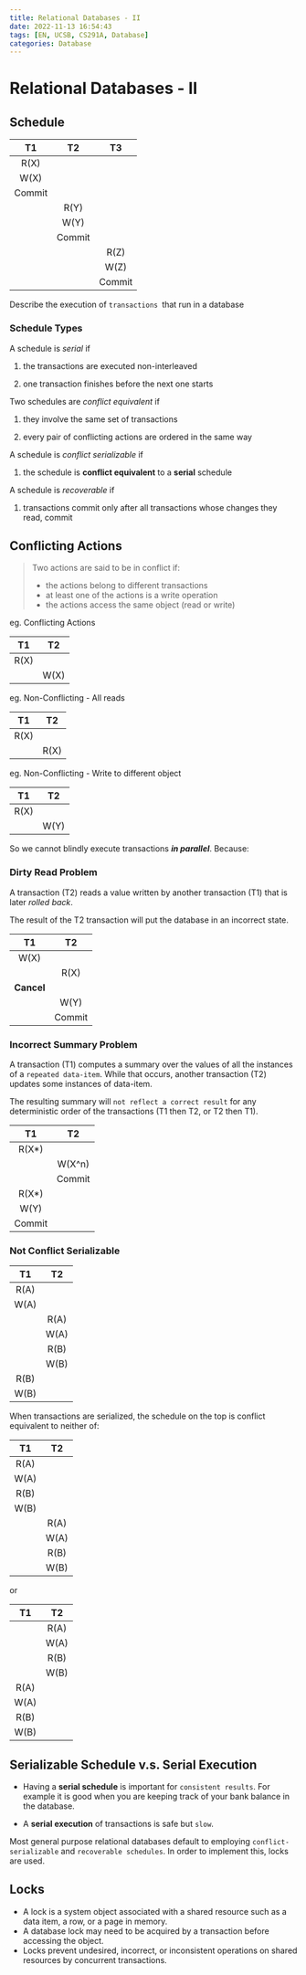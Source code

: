 ```yaml
---
title: Relational Databases - II
date: 2022-11-13 16:54:43
tags: [EN, UCSB, CS291A, Database]
categories: Database
---
```


# Relational Databases - II

## Schedule

|   T1   |   T2   |   T3   |
| :----: | :----: | :----: |
|  R(X)  |        |        |
|  W(X)  |        |        |
| Commit |        |        |
|        |  R(Y)  |        |
|        |  W(Y)  |        |
|        | Commit |        |
|        |        |  R(Z)  |
|        |        |  W(Z)  |
|        |        | Commit |

Describe the execution of `transactions `that run in a database

### Schedule Types

A schedule is *serial* if

1. the transactions are executed non-interleaved

2. one transaction finishes before the next one starts

Two schedules are *conflict equivalent* if

1. they involve the same set of transactions

2. every pair of conflicting actions are ordered in the same way

A schedule is *conflict serializable* if

1. the schedule is **conflict equivalent** to a **serial** schedule

A schedule is *recoverable* if

1. transactions commit only after all transactions whose changes they read, commit

## Conflicting Actions

> Two actions are said to be in conflict if:
>
> - the actions belong to different transactions
> - at least one of the actions is a write operation
> - the actions access the same object (read or write)

eg. Conflicting Actions

|  T1  |  T2  |
| :--: | :--: |
| R(X) |      |
|      | W(X) |

eg. Non-Conflicting - All reads

|  T1  |  T2  |
| :--: | :--: |
| R(X) |      |
|      | R(X) |

eg. Non-Conflicting - Write to different object

|  T1  |  T2  |
| :--: | :--: |
| R(X) |      |
|      | W(Y) |

So we cannot blindly execute transactions ***in parallel***. Because: 

### Dirty Read Problem

A transaction (T2) reads a value written by another transaction (T1) that is later *rolled back*.

The result of the T2 transaction will put the database in an incorrect state.

|     T1     |   T2   |
| :--------: | :----: |
|    W(X)    |        |
|            |  R(X)  |
| **Cancel** |        |
|            |  W(Y)  |
|            | Commit |

### Incorrect Summary Problem

A transaction (T1) computes a summary over the values of all the instances of a `repeated data-item`. While that occurs, another transaction (T2) updates some instances of data-item.

The resulting summary will `not reflect a correct result` for any deterministic order of the transactions (T1 then T2, or T2 then T1).

|   T1   |   T2   |
| :----: | :----: |
| R(X*)  |        |
|        | W(X^n) |
|        | Commit |
| R(X*)  |        |
|  W(Y)  |        |
| Commit |        |

### Not Conflict Serializable

|  T1  |  T2  |
| :--: | :--: |
| R(A) |      |
| W(A) |      |
|      | R(A) |
|      | W(A) |
|      | R(B) |
|      | W(B) |
| R(B) |      |
| W(B) |      |

When transactions are serialized, the schedule on the top is conflict equivalent to neither of:

|  T1  |  T2  |
| :--: | :--: |
| R(A) |      |
| W(A) |      |
| R(B) |      |
| W(B) |      |
|      | R(A) |
|      | W(A) |
|      | R(B) |
|      | W(B) |

or

|  T1  |  T2  |
| :--: | :--: |
|      | R(A) |
|      | W(A) |
|      | R(B) |
|      | W(B) |
| R(A) |      |
| W(A) |      |
| R(B) |      |
| W(B) |      |

## Serializable Schedule v.s. Serial Execution

- Having a **serial schedule** is important for `consistent results`. For example it is good when you are keeping track of your bank balance in the database.

- A **serial execution** of transactions is safe but `slow`.

Most general purpose relational databases default to employing `conflict-serializable` and `recoverable schedules`. In order to implement this, locks are used.

## Locks

- A lock is a system object associated with a shared resource such as a data item, a row, or a page in memory.
- A database lock may need to be acquired by a transaction before accessing the object.
- Locks prevent undesired, incorrect, or inconsistent operations on shared resources by concurrent transactions.

